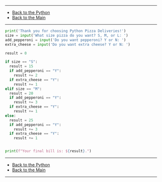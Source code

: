 
---

- [Back to the Python](../python.md)
- [Back to the Main](../../../README.md)

---

```python
print('Thank you for choosing Python Pizza Deliveries!')
size = input('What size pizza do you want? S, M, or L: ')
add_pepperoni = input('Do you want pepperoni? Y or N: ')
extra_cheese = input('Do you want extra cheese? Y or N: ')

result = 0

if size == "S":
  result = 15
  if add_pepperoni == "Y":
    result += 2
  if extra_cheese == "Y":
    result += 1
elif size == "M":
  result = 20
  if add_pepperoni == "Y":
    result += 3
  if extra_cheese == "Y":
    result += 1
else:
  result = 25
  if add_pepperoni == "Y":
    result += 3
  if extra_cheese == "Y":
    result += 1


print(f"Your final bill is: ${result}.")
```

---

- [Back to the Python](../python.md)
- [Back to the Main](../../../README.md)

---